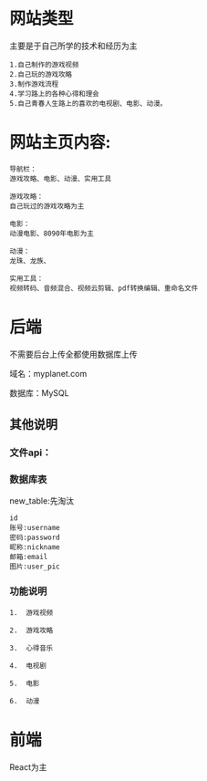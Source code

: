 # 网站类型
主要是于自己所学的技术和经历为主

	1.自己制作的游戏视频
	2.自己玩的游戏攻略
	3.制作游戏流程
	4.学习路上的各种心得和理会
	5.自己青春人生路上的喜欢的电视剧、电影、动漫。

# 网站主页内容:
	导航栏：
	游戏攻略、电影、动漫、实用工具

	游戏攻略：
	自己玩过的游戏攻略为主

	电影：
	动漫电影、8090年电影为主

	动漫：
	龙珠、龙族、

	实用工具：
	视频转码、音频混合、视频云剪辑、pdf转换编辑、重命名文件

# 后端
不需要后台上传全都使用数据库上传

域名：myplanet.com

数据库：MySQL

## 其他说明

### 文件api：

### 数据库表
new_table:先淘汰

	id
	账号:username
	密码:password
	昵称:nickname
	邮箱:email
	图片:user_pic


### 功能说明
	1.	游戏视频

	2.	游戏攻略

	3.	心得音乐

	4.	电视剧

	5.	电影

	6.  动漫

# 前端
React为主

